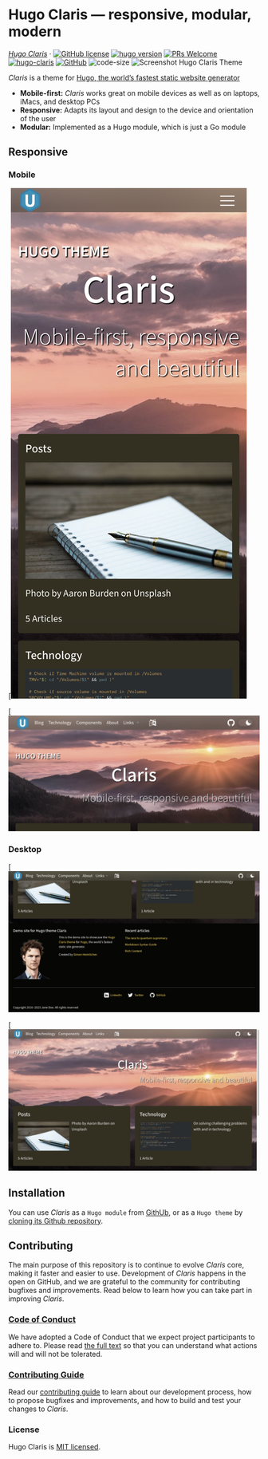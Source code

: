 # Hugo Claris — responsive, modular, modern

[*Hugo Claris*](https://simonheimlicher.github.io/hugo-claris-demo/) &middot;
[![GitHub license](https://img.shields.io/badge/license-MIT-blue.svg)](https://github.com/simonheimlicher/hugo-claris/blob/main/LICENSE)
[![hugo version](https://img.shields.io/go/v/hugo.svg?style=flat)](https://gohugo.io/)  [![PRs Welcome](https://img.shields.io/badge/PRs-welcome-brightgreen.svg)](./CONTRIBUTE.md) 
[![hugo-claris](https://img.shields.io/badge/Hugo--Themes-Hugo%20Claris-blue)](https://themes.gohugo.io/themes/hugo-claris/)
[![GitHub](https://img.shields.io/github/license/simonheimlicher/hugo-claris)](https://github.com/simonheimlicher/hugo-claris/blob/main/LICENSE)
![code-size](https://img.shields.io/github/languages/code-size/simonheimlicher/hugo-claris)
![Screenshot Hugo Claris Theme](https://raw.githubusercontent.com/simonheimlicher/hugo-claris/main/images/thumbnail.png)

*Claris* is a theme for [Hugo, the world’s fastest static website generator](https://gohugo.io/)

* **Mobile-first:** *Claris* works great on mobile devices as well as on laptops, iMacs, and desktop PCs
* **Responsive:** Adapts its layout and design to the device and orientation of the user
* **Modular:** Implemented as a Hugo module, which is just a Go module

## Responsive

### Mobile

[![iPhone 12 Pro portrait](./static/images/hugo-claris-demo_home_iPhone_12_Pro-portrait.png)

[![iPhone 12 Pro landscape](./static/images/hugo-claris-demo_home_iPhone_12_Pro-landscape.png)

### Desktop

[![Desktop WXGA 1280x720](./static/images/hugo-claris-demo_footer_Desktop_1280x720.png)

[![Desktop WXGA 1280x720](./static/images/hugo-claris-demo_home_Desktop_1280x720.png)


## Installation

You can use *Claris* as a `Hugo module` from [GithUb](https://github.com/simonheimlicher/hugo-claris/), or as a `Hugo theme` by [cloning its Github repository](https://github.com/simonheimlicher/hugo-claris/).

## Contributing

The main purpose of this repository is to continue to evolve *Claris* core, making it faster and easier to use. Development of *Claris* happens in the open on GitHub, and we are grateful to the community for contributing bugfixes and improvements. Read below to learn how you can take part in improving *Claris*.

### [Code of Conduct](./CODE_OF_CONDUCT.md)

We have adopted a Code of Conduct that we expect project participants to adhere to.
Please read [the full text](./CODE_OF_CONDUCT.md) so that you can understand what actions will and will not be tolerated.

### [Contributing Guide](./CONTRIBUTE.md)

Read our [contributing guide](./CONTRIBUTE.md) to learn about our development
process, how to propose bugfixes and improvements, and how to build and test
your changes to *Claris*.

### License

Hugo Claris is [MIT licensed](./LICENSE).
